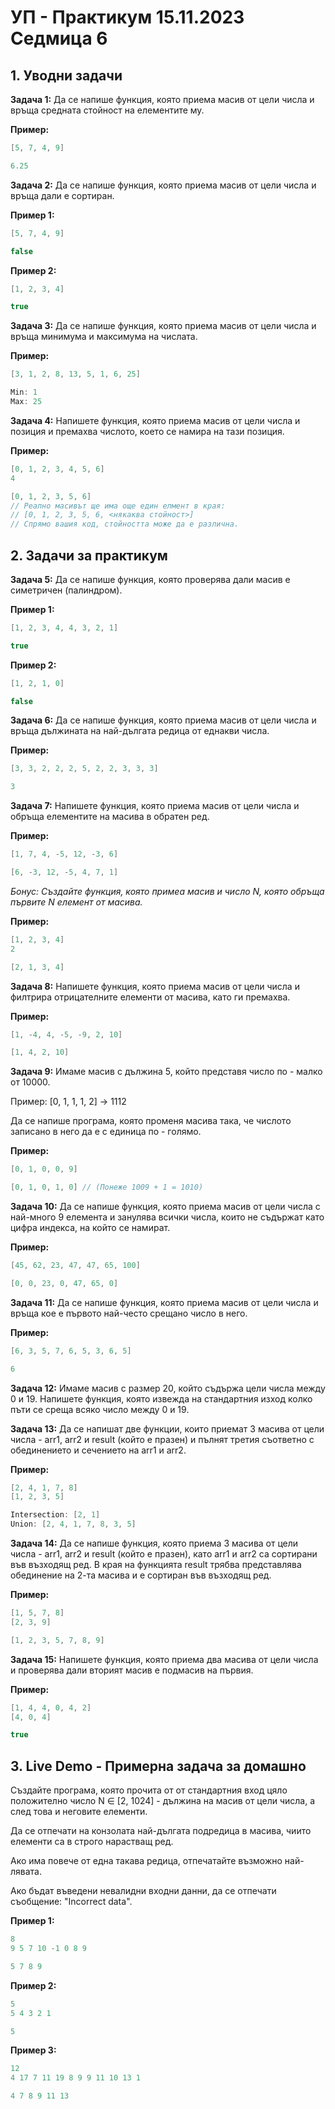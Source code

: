 # УП - Практикум 15.11.2023 Седмица 6

## 1. Уводни задачи

**Задача 1:** Да се напише функция, която приема масив от цели числа и връща средната стойност на елементите му.

**Пример:**
```c++
[5, 7, 4, 9]
```
```c++
6.25
```

**Задача 2:** Да се напише функция, която приема масив от цели числа и връща дали е сортиран.

**Пример 1:**
```c++
[5, 7, 4, 9]
```
```c++
false
```

**Пример 2:**
```c++
[1, 2, 3, 4]
```
```c++
true
```

**Задача 3:** Да се напише функция, която приема масив от цели числа и връща минимума и максимума на числата.

**Пример:**
```c++
[3, 1, 2, 8, 13, 5, 1, 6, 25]
```
```c++
Min: 1
Max: 25
```

**Задача 4:** Напишете функция, която приема масив от цели числа и позиция и премахва числото, което се намира на тази позиция.

**Пример:**
```c++
[0, 1, 2, 3, 4, 5, 6]
4
```
```c++
[0, 1, 2, 3, 5, 6]
// Реално масивът ще има още един елмент в края:
// [0, 1, 2, 3, 5, 6, <някаква стойност>]
// Спрямо вашия код, стойността може да е различна.
```

## 2. Задачи за практикум

**Задача 5:** Да се напише функция, която проверява дали масив е симетричен (палиндром).

**Пример 1:**
```c++
[1, 2, 3, 4, 4, 3, 2, 1] 
```
```c++
true
```

**Пример 2:**
```c++
[1, 2, 1, 0]
```
```c++
false
```

**Задача 6:** Да се напише функция, която приема масив от цели числа и връща дължината на най-дългата редица от еднакви числа.

**Пример:**
```c++
[3, 3, 2, 2, 2, 5, 2, 2, 3, 3, 3]
```
```c++
3
```

**Задача 7:** Напишете функция, която приема масив от цели числа и обръща елементите на масива в обратен ред.

**Пример:**
```c++
[1, 7, 4, -5, 12, -3, 6]
```
```c++
[6, -3, 12, -5, 4, 7, 1]
```

*Бонус: Създайте функция, която примеа масив и число N, която обръща първите N елемент от масива.*

**Пример:**
```c++
[1, 2, 3, 4]
2
```
```c++
[2, 1, 3, 4]
```

**Задача 8:** Напишете функция, която приема масив от цели числа и филтрира отрицателните елементи от масива, като ги премахва.

**Пример:**
```c++
[1, -4, 4, -5, -9, 2, 10]
```
```c++
[1, 4, 2, 10]
```

**Задача 9:**
Имаме масив с дължина 5, който представя число по - малко от 10000.

Пример: [0, 1, 1, 1, 2] -> 1112

Да се напише програма, която променя масива така, че числото записано в него да е с единица по - голямо.

**Пример:**
```c++
[0, 1, 0, 0, 9]
```
```c++
[0, 1, 0, 1, 0] // (Понеже 1009 + 1 = 1010)
```

**Задача 10:** Да се напише функция, която приема масив от цели числа с най-много 9 елемента и занулява всички числа, които не съдържат като цифра индекса, на който се намират.

**Пример:**
```c++
[45, 62, 23, 47, 47, 65, 100]
```
```c++
[0, 0, 23, 0, 47, 65, 0]
```

**Задача 11:** Да се напише функция, която приема масив от цели числа и връща кое е първото най-често срещано число в него.

**Пример:**
```c++
[6, 3, 5, 7, 6, 5, 3, 6, 5]
```
```c++
6
```

**Задача 12:** Имаме масив с размер 20, който съдържа цели числа между 0 и 19. Напишете функция, която извежда на стандартния изход колко пъти се среща всяко число между 0 и 19.


**Задача 13:** Да се напишат две функции, които приемат 3 масива от цели числа - arr1, arr2 и result (който е празен) и пълнят третия съответно с обединението и сечението на arr1 и arr2.

**Пример:**
```c++
[2, 4, 1, 7, 8]
[1, 2, 3, 5]
```
```c++
Intersection: [2, 1]
Union: [2, 4, 1, 7, 8, 3, 5]
```

**Задача 14:** Да се напише функция, която приема 3 масива от цели числа - arr1, arr2 и result (който е празен), като arr1 и arr2 са сортирани във възходящ ред. В края на функцията result трябва представлява обединение на 2-та масива и е сортиран във възходящ ред.

**Пример:**
```c++
[1, 5, 7, 8]
[2, 3, 9]
```
```c++
[1, 2, 3, 5, 7, 8, 9]
```

**Задача 15:** Напишете функция, която приема два масива от цели числа и проверява дали вторият масив е подмасив на първия.

**Пример:**
```c++
[1, 4, 4, 0, 4, 2]
[4, 0, 4]
```
```c++
true
```

## 3. Live Demo - Примерна задача за домашно
Създайте програма, която прочита от от стандартния вход цяло положително число N ∈ [2, 1024] - дължина на масив от цели числа, а след това и неговите елементи. 

Да се отпечати на конзолата най-дългата подредица в масива, чиито елементи са в строго нарастващ ред.

Ако има повече от една такава редица, отпечатайте възможно най-лявата.

Ако бъдат въведени невалидни входни данни, да се отпечати съобщение: "Incorrect data".


**Пример 1:**
```c++
8
9 5 7 10 -1 0 8 9
```
```c++
5 7 8 9
```

**Пример 2:**
```c++
5
5 4 3 2 1
```
```c++
5
```

**Пример 3:**
```c++
12
4 17 7 11 19 8 9 9 11 10 13 1
```
```c++
4 7 8 9 11 13
```